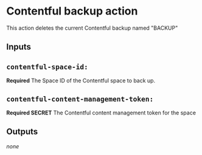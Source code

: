 # Contentful backup action

This action deletes the current Contentful backup named "BACKUP"

## Inputs

## `contentful-space-id:`

**Required** The Space ID of the Contentful space to back up.

## `contentful-content-management-token:`

**Required SECRET** The Contentful content management token for the space

## Outputs

_none_




